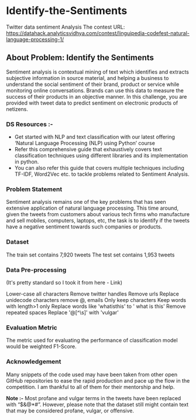 # Identify-the-Sentiments
Twitter data sentiment Analysis
The contest URL: https://datahack.analyticsvidhya.com/contest/linguipedia-codefest-natural-language-processing-1/

## About Problem: Identify the Sentiments
Sentiment analysis is contextual mining of text which identifies and extracts subjective information in source material, and helping a business to understand the social sentiment of their brand, product or service while monitoring online conversations. Brands can use this data to measure the success of their products in an objective manner. In this challenge, you are provided with tweet data to predict sentiment on electronic products of netizens.

### DS Resources :-
- Get started with NLP and text classification with our latest offering  ‘Natural Language Processing (NLP) using Python’ course
- Refer this comprehensive guide that exhaustively covers text classification techniques using different libraries and its implementation in python.
- You can also refer this guide that covers multiple techniques including TF-IDF, Word2Vec etc. to tackle problems related to Sentiment Analysis.

### Problem Statement
Sentiment analysis remains one of the key problems that has seen extensive application of natural language processing. This time around, given the tweets from customers about various tech firms who manufacture and sell mobiles, computers, laptops, etc, the task is to identify if the tweets have a negative sentiment towards such companies or products.

### Dataset
The train set contains 7,920 tweets The test set contains 1,953 tweets

### Data Pre-processing
(It's pretty standard so I took it from here - Link)


Lower-case all characters
Remove twitter handles
Remove urls
Replace unidecode characters
remove @, emails
Only keep characters
Keep words with length>1 only
Replace words like 'whatisthis' to ' what is this'
Remove repeated spaces
Replace '@[^\s]' with 'vulgar'

### Evaluation Metric
The metric used for evaluating the performance of classification model would be weighted F1-Score.

### Acknowledgement
Many snippets of the code used may have been taken from other open GitHub repositories to ease the rapid production and pace up the flow in the competition. I am thankful to all of them for their mentorship and help.


**Note :-** Most profane and vulgar terms in the tweets have been replaced with “$&@*#”. However, please note that the dataset still might contain text that may be considered profane, vulgar, or offensive.
